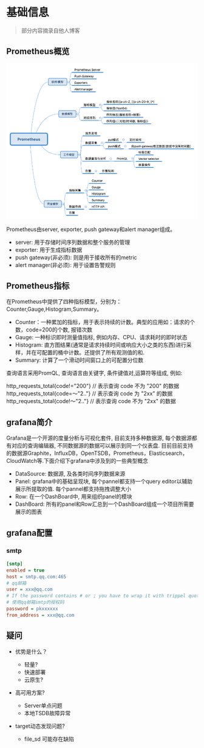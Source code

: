# 基础信息
> 部分内容摘录自他人博客

## Prometheus概览
![](img/基本文档_images/basic-index.png)

Prometheus由server, exporter, push gateway和alert manager组成。

- server: 用于存储时间序列数据和整个服务的管理
- exporter: 用于生成指标数据
- push gateway(非必须): 则是用于接收所有的metric
- alert manager(非必须): 用于设置告警规则

## Prometheus指标
在Prometheus中提供了四种指标模型，分别为：Counter,Gauge,Histogram,Summary。

- Counter：一种累加的指标，用于表示持续的计数。典型的应用如：请求的个数，code=200的个数, 报错次数
- Gauge: 一种标识即时测量值指标, 例如内存、CPU、请求耗时的即时状态
- Histogram: 直方图结果(通常是请求持续时间或响应大小之类的东西)进行采样，并在可配置的桶中计数。还提供了所有观测值的和.
- Summary: 计算了一个滑动时间窗口上的可配置分位数

查询语言采用PromQL, 查询语言由关键字, 条件键值对,运算符等组成, 例如:

http_requests_total{code!="200"}  // 表示查询 code 不为 "200" 的数据
http_requests_total{code=～"2.."} // 表示查询 code 为 "2xx" 的数据
http_requests_total{code!～"2.."} // 表示查询 code 不为 "2xx" 的数据

## grafana简介
Grafana是一个开源的度量分析与可视化套件, 目前支持多种数据源, 每个数据源都有对应的查询编辑器, 不同数据源的数据可以展示到同一个仪表盘. 目前目前支持的数据源Graphite，InfluxDB，OpenTSDB，Prometheus，Elasticsearch，CloudWatch等.下面介绍下grafana中涉及到的一些典型概念

- DataSource: 数据源, 及各类时间序列数据来源
- Panel: grafana中的基础呈现块, 每个pannel都支持一个query editor以辅助展示所提取的值. 每个pannel都支持拖拽调整大小
- Row: 在一个DashBoard中, 用来组织panel的模块
- DashBoard: 所有的panel和Row汇总到一个DashBoard组成一个项目所需要展示的图表

## grafana配置
### smtp
```ini
[smtp]
enabled = true
host = smtp.qq.com:465
# qq邮箱
user = xxx@qq.com 
# If the password contains # or ; you have to wrap it with trippel quotes. Ex """#password;"""
# 使用qq邮箱smtp的授权码
password = pkxxxxxx
from_address = xxx@qq.com
```



## 疑问
- 优势是什么？
    - 轻量?
    - 快速部署
    - 云原生?
    
- 高可用方案?
    - Server单点问题
    - 本地TSDB故障异常
    
- target动态发现问题?
    - file_sd 可能存在缺陷